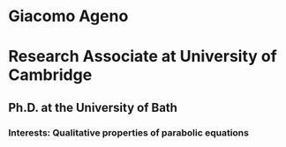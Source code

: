 # Giacomo Ageno
# Research Associate at University of Cambridge
## Ph.D. at the University of Bath
### Interests: Qualitative properties of parabolic equations

